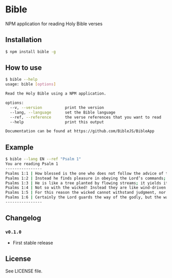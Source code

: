 Bible
=====
NPM application for reading Holy Bible verses

## Installation

```sh
$ npm install bible -g
```

## How to use

```sh
$ bible --help
usage: bible [options]

Read the Holy Bible using a NPM application.

options:
  --v, --version          print the version
  --lang, --language      set the Bible language
  --ref, --reference      the verse references that you want to read
  --help                  print this output

Documentation can be found at https://github.com/BibleJS/BibleApp
```

## Example

```sh
$ bible --lang EN --ref "Psalm 1"
You are reading Psalm 1
----------------
Psalms 1:1 | How blessed is the one who does not follow the advice of the wicked, or stand in the pathway with sinners, or sit in the assembly of scoffers!
Psalms 1:2 | Instead he finds pleasure in obeying the Lord’s commands; he meditates on his commands day and night.
Psalms 1:3 | He is like a tree planted by flowing streams; it yields its fruit at the proper time, and its leaves never fall off. He succeeds in everything he attempts.
Psalms 1:4 | Not so with the wicked! Instead they are like wind-driven chaff.
Psalms 1:5 | For this reason the wicked cannot withstand judgment, nor can sinners join the assembly of the godly.
Psalms 1:6 | Certainly the Lord guards the way of the godly, but the way of the wicked ends in destruction.
----------------
```

## Changelog

### `v0.1.0`
 - First stable release

## License
See LICENSE file.
